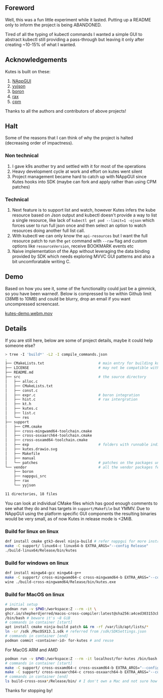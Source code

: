 ## Foreword

Well, this was a fun little experiment while it lasted. Putting up a README only to inform the project is being ABANDONED.

Tired of all the typing of kubectl commands I wanted a simple GUI to abstract kubectl still providing a pass-through but leaving it only after creating ~10-15% of what I wanted.

## Acknowledgements

Kutes is built on these:

1. [NAppGUI](https://github.com/frang75/nappgui_src)
2. [yyjson](https://github.com/ibireme/yyjson)
3. [boron](https://codeberg.org/wickedsmoke/boron)
4. [rax](https://github.com/jcorporation/rax)
5. [cpm](https://github.com/cpm-cmake/CPM.cmake/)

Thanks to all the authors and contributors of above projects!

## Halt

Some of the reasons that I can think of why the project is halted (decreasing order of impactness).

### Non technical
1. I gave k9s another try and settled with it for most of the operations
2. Heavy development cycle at work and effort on kutes went silent
3. Project management became hard to catch up with NAppGUI since Kutes hooks into SDK (maybe can fork and apply rather than using CPM patches)

### Technical
1. Next feature is to support list and watch, however Kutes infers the kube resource based on Json output and kubectl doesn't provide a way to list a single resource, like lack of `kubectl get pod --limit=1 -ojson` which forces user to run full json once and then select an option to watch resources doing another full list call.
2. With kubectl we can only know the `api-resources` but I want the full resource patch to run the `get` command with `--raw` flag and custom options like `resourceVersion`, receive BOOKMARK events etc
3. Naive implementation of the App without leveraging the data binding provided by SDK which needs exploring MVVC GUI patterns and also a bit uncomforatable writing C.

## Demo

Based on how you see it, some of the functionality could just be a gimmick, so you have been warned!. Below is compressed to be within Github limit (38MB to 10MB) and could be blurry, drop an email if you want uncompressed screencast.

[kutes-demo.webm.mov](https://github.com/user-attachments/assets/3f30ccbd-8ee2-426f-8926-ac6fee4ab98f)

## Details

If you are still here, below are some of project details, maybe it could help someone else?

``` sh
> tree -I 'build*' -L2 -I compile_commands.json 
.
├── CMakeLists.txt                         # main entry for building kutes and has commented out instruction for building individual NAppGUI demos or experiments
├── LICENSE                                # may not be compatible with dependencies but yeah all the source is available, who is asking?
├── README.md
├── src                                    # the source directory
│   ├── alloc.c
│   ├── CMakeLists.txt
│   ├── const.c
│   ├── expr.c                             # boron integration
│   ├── hist.c                             # rax intergration
│   ├── kt.h
│   ├── kutes.c
│   ├── list.c
│   └── res
├── support
│   ├── CPM.cmake
│   ├── cross-mingwamd64-toolchain.cmake
│   ├── cross-osxaarch64-toolchain.cmake
│   ├── cross-osxamd64-toolchain.cmake
│   ├── exp                                # folders with runnable individual experiments
│   ├── kutes.drawio.svg
│   ├── Makefile
│   ├── manual
│   └── patches                            # patches on the packages under vendor/ dir
└── vendor                                 # all the vendor packages fetched by CPM
    ├── boron
    ├── nappgui_src
    ├── rax
    └── yyjson

11 directories, 18 files
```

You can look at individual CMake files which has good enough comments to see what they do and has targets in `support/Makefile` but YMMV. Due to NAppGUI using the platform specific GUI components the resulting binaries would be very small, as of now Kutes in release mode is <2MiB.

### Build for linux on linux
``` sh
dnf install cmake gtk3-devel ninja-build # refer nappgui for more instructions
make -C support/ linux64-c linux64-b EXTRA_ARGS="--config Release"
./build-linux64/Release/bin/kutes
```

### Build for windows on linux
``` sh
dnf install mingw64-gcc mingw64-g++
make -C support/ cross-mingwamd64-c cross-mingwamd64-b EXTRA_ARGS="--config Release"
wine ./build-cross-mingwamd64/Release/bin/kutes.exe
```

### Build for MacOS on linux
``` sh
# initial setup
podman run -v $PWD:/workspace:Z --rm -it \
ghcr.io/shepherdjerred/macos-cross-compiler:latest@sha256:a4ced303153cbbef65c7971fb742bad8423d33bc3ead276f11367b8e4ad580a2 \
/bin/bash # beware it's ~8 GiB
# commands in container [start]
apt install cmake ninja-build patch && rm -rf /var/lib/apt/lists/*
ln -sr /sdk /MacOSX13.1.sdk # referred from /sdk/SDKSettings.json
# commands in container [end]
podman commit <container-id> for-kutes # and reuse
```
For MacOS ARM and AMD
``` sh
podman run -v $PWD:/workspace:Z --rm -it localhost/for-kutes /bin/bash  
# commands in container [start]
make -C support/ cross-osxamd64-c cross-osxamd64-b EXTRA_ARGS="--config Release"
make -C support/ cross-osxaarch64-c cross-osxaarch64-b EXTRA_ARGS="--config Release"
# commands in container [end]
ls build-cross-osxa*/Release/bin/ # I don't own a Mac and not sure how it runs
```

Thanks for stopping by!
